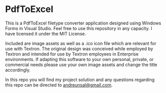 # PdfToExcel
This is a PdfToExcel filetype converter application designed using Windows Forms in Visual Studio.
Feel free to use this repository in any capacity. I have licensed it under the MIT License.

Included are image assets as well as a .ico icon file which are relevant for use with Textron.
The original design was conceived while employed by Textron and intended for use by Textron employees
in Enterprise environments. If adapting this software to your own personal, private, or commercial 
needs please use your own image assets and change the title accordingly.

In this repo you will find my project solution and any questions regarding this repo
can be directed to andreunsal@gmail.com.


